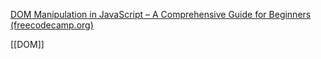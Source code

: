 [DOM Manipulation in JavaScript – A Comprehensive Guide for Beginners (freecodecamp.org)](https://www.freecodecamp.org/news/dom-manipulation-in-javascript/)

[[DOM]]
